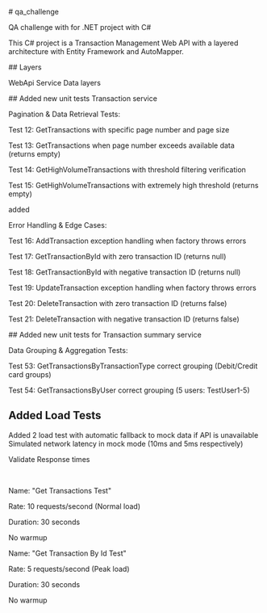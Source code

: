 \# qa\_challenge

QA challenge with for .NET project with C#

This C# project is a Transaction Management Web API with a layered architecture with Entity Framework and AutoMapper.

\## Layers

WebApi
Service
Data layers

\## Added new unit tests Transaction service



Pagination \& Data Retrieval Tests:

Test 12: GetTransactions with specific page number and page size

Test 13: GetTransactions when page number exceeds available data (returns empty)

Test 14: GetHighVolumeTransactions with threshold filtering verification

Test 15: GetHighVolumeTransactions with extremely high threshold (returns empty)



added



Error Handling \& Edge Cases:

Test 16: AddTransaction exception handling when factory throws errors



Test 17: GetTransactionById with zero transaction ID (returns null)



Test 18: GetTransactionById with negative transaction ID (returns null)



Test 19: UpdateTransaction exception handling when factory throws errors



Test 20: DeleteTransaction with zero transaction ID (returns false)



Test 21: DeleteTransaction with negative transaction ID (returns false)





\## Added new unit tests for Transaction summary service



Data Grouping \& Aggregation Tests:

Test 53: GetTransactionsByTransactionType correct grouping (Debit/Credit card groups)



Test 54: GetTransactionsByUser correct grouping (5 users: TestUser1-5)

## Added Load Tests
Added 2 load test with automatic fallback to mock data if API is unavailable
Simulated network latency in mock mode (10ms and 5ms respectively)

Validate Response times

&nbsp;	

Name: "Get Transactions Test"

Rate: 10 requests/second (Normal load)

Duration: 30 seconds

No warmup



Name: "Get Transaction By Id Test"

Rate: 5 requests/second (Peak load)

Duration: 30 seconds

No warmup





